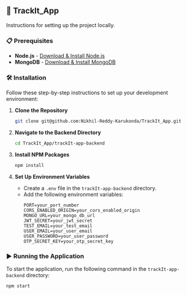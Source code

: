## 🚀 TrackIt_App

Instructions for setting up the project locally.

### 📋 Prerequisites

- **Node.js** - [Download & Install Node.js](https://nodejs.org/en/download/)
- **MongoDB** - [Download & Install MongoDB](https://www.mongodb.com/try/download/community)

### 🛠 Installation

Follow these step-by-step instructions to set up your development environment:

1. **Clone the Repository**
    ```bash
    git clone git@github.com:Nikhil-Reddy-Karukonda/TrackIt_App.git
    ```

2. **Navigate to the Backend Directory**
    ```bash
    cd TrackIt_App/trackIt-app-backend
    ```

3. **Install NPM Packages**
    ```bash
    npm install
    ```

4. **Set Up Environment Variables**
    - Create a `.env` file in the `trackIt-app-backend` directory.
    - Add the following environment variables:
        ```plaintext
        PORT=your_port_number
        CORS_ENABLED_ORIGIN=your_cors_enabled_origin
        MONGO_URL=your_mongo_db_url
        JWT_SECRET=your_jwt_secret
        TEST_EMAIL=your_test_email
        USER_EMAIL=your_user_email
        USER_PASSWORD=your_user_password
        OTP_SECRET_KEY=your_otp_secret_key
        ```

### ▶️ Running the Application

To start the application, run the following command in the `trackIt-app-backend` directory:

```bash
npm start
